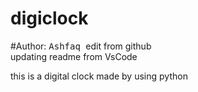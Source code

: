 # digiclock<br>
#Author: <kbd> Ashfaq </kbd>
edit from github <br>
updating readme from VsCode
<P> this is a digital clock made by using python</p>
